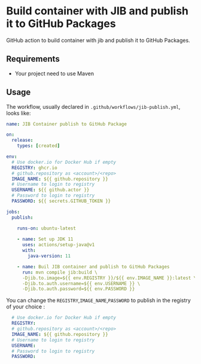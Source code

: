 # Build container with JIB and publish it to GitHub Packages 
GitHub action to build container with jib and publish it to GitHub Packages.

## Requirements
- Your project need to use Maven

## Usage

The workflow, usually declared in `.github/workflows/jib-publish.yml`, looks like:
```YAML
name: JIB Container publish to GitHub Package

on:
  release:
    types: [created]

env:
  # Use docker.io for Docker Hub if empty
  REGISTRY: ghcr.io
  # github.repository as <account>/<repo>
  IMAGE_NAME: ${{ github.repository }}
  # Username to login to registry
  USERNAME: ${{ github.actor }}
  # Password to login to registry
  PASSWORD: ${{ secrets.GITHUB_TOKEN }}

jobs:
  publish:

    runs-on: ubuntu-latest
    
    - name: Set up JDK 11
      uses: actions/setup-java@v1
      with:
        java-version: 11

    - name: Buil JIB container and publish to GitHub Packages
      run: mvn compile jib:build \
      -Djib.to.image=${{ env.REGISTRY }}/${{ env.IMAGE_NAME }}:latest \
      -Djib.to.auth.username=${{ env.USERNAME }} \
      -Djib.to.auth.password=${{ env.PASSWORD }}
```
You can change the `REGISTRY`,`IMAGE_NAME`,`PASSWORD` to publish in the registry of your choice :
```YAML
  # Use docker.io for Docker Hub if empty
  REGISTRY: 
  # github.repository as <account>/<repo>
  IMAGE_NAME: ${{ github.repository }}
  # Username to login to registry
  USERNAME: 
  # Password to login to registry
  PASSWORD: 
```
